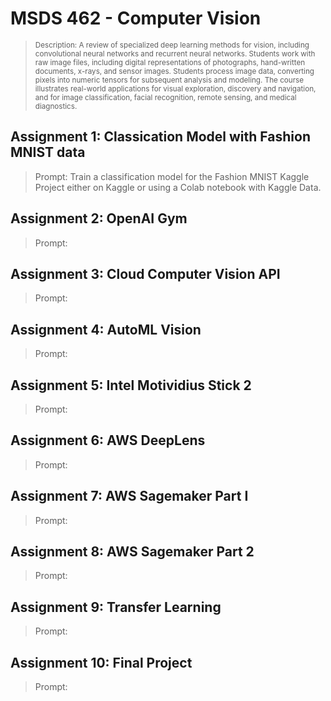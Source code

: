 # MSDS 462 - Computer Vision
><sup>Description: A review of specialized deep learning methods for vision, including convolutional neural networks and recurrent neural networks. Students work with raw image files, including digital representations of photographs, hand-written documents, x-rays, and sensor images. Students process image data, converting pixels into numeric tensors for subsequent analysis and modeling. The course illustrates real-world applications for visual exploration, discovery and navigation, and for image classification, facial recognition, remote sensing, and medical diagnostics.

## Assignment 1: Classication Model with Fashion MNIST data
>Prompt: Train a classification model for the Fashion MNIST Kaggle Project either on Kaggle or using a Colab notebook with Kaggle Data.

## Assignment 2: OpenAI Gym
>Prompt: 

## Assignment 3: Cloud Computer Vision API
>Prompt: 

## Assignment 4: AutoML Vision
>Prompt:

## Assignment 5: Intel Motividius Stick 2
>Prompt:

## Assignment 6: AWS DeepLens
>Prompt:

## Assignment 7: AWS Sagemaker Part I
>Prompt:

## Assignment 8: AWS Sagemaker Part 2
>Prompt:

## Assignment 9: Transfer Learning
>Prompt:

## Assignment 10: Final Project
>Prompt:
